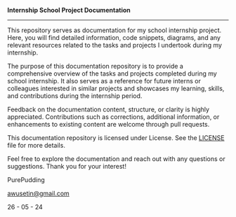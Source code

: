 **Internship School Project Documentation**


---

This repository serves as documentation for my school internship project. Here, you will find detailed information, code snippets, diagrams, and any relevant resources related to the tasks and projects I undertook during my internship.

The purpose of this documentation repository is to provide a comprehensive overview of the tasks and projects completed during my school internship. It also serves as a reference for future interns or colleagues interested in similar projects and showcases my learning, skills, and contributions during the internship period.

Feedback on the documentation content, structure, or clarity is highly appreciated. Contributions such as corrections, additional information, or enhancements to existing content are welcome through pull requests.

This documentation repository is licensed under License. See the [LICENSE](LICENSE) file for more details.


Feel free to explore the documentation and reach out with any questions or suggestions. Thank you for your interest!

PurePudding

awusetin@gmail.com

26 - 05 - 24
